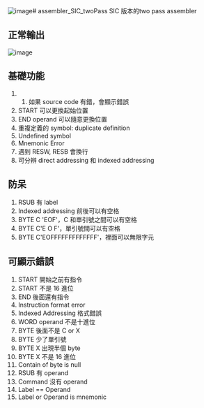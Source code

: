 ![image](https://github.com/hunglee13/assembler_SIC_twoPass/assets/105621295/43af51cd-7df8-44b9-afe2-b6dbde2a70e6)# assembler_SIC_twoPass
SIC 版本的two pass assembler 
## 正常輸出
![image](https://github.com/hunglee13/assembler_SIC_twoPass/assets/105621295/32fcddbf-7822-4176-b758-1ccb4dad0c10)
## 基礎功能
1. 1. 如果 source code 有錯，會顯示錯誤
2. START 可以更換起始位置
3. END operand 可以隨意更換位置
4. 重複定義的 symbol: duplicate definition
5. Undefined symbol
6. Mnemonic Error
7. 遇到 RESW, RESB 會換行
8. 可分辨 direct addressing 和 indexed addressing
## 防呆
1. RSUB 有 label
2. Indexed addressing 前後可以有空格
3. BYTE C   'EOF'，C 和單引號之間可以有空格
4. BYTE C'E  O      F'，單引號間可以有空格
5. BYTE C'EOFFFFFFFFFFFFF'，裡面可以無限字元
## 可顯示錯誤
1. START 開始之前有指令
2. START 不是 16 進位
3. END 後面還有指令
4. Instruction format error
5. Indexed Addressing 格式錯誤
6. WORD operand 不是十進位
7. BYTE 後面不是 C or X
8. BYTE 少了單引號
9. BYTE X 出現半個 byte
10. BYTE X 不是 16 進位
11. Contain of byte is null
12. RSUB 有 operand
13. Command 沒有 operand
14. Label == Operand
15. Label or Operand is mnemonic
